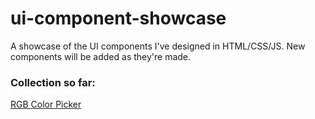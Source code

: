 # ui-component-showcase
A showcase of the UI components I've designed in HTML/CSS/JS. New components will be added as they're made.

### Collection so far:
[RGB Color Picker](https://codepen.io/radotreyes/pen/KvPXXz)
